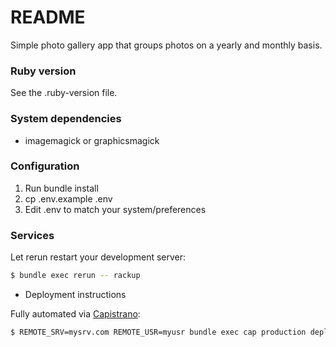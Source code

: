 # README

Simple photo gallery app that groups photos on a yearly and monthly basis.

### Ruby version

See the .ruby-version file.

### System dependencies

* imagemagick or graphicsmagick

### Configuration

1. Run bundle install
2. cp .env.example .env
3. Edit .env to match your system/preferences

### Services

Let rerun restart your development server:

```bash
$ bundle exec rerun -- rackup
```

* Deployment instructions

Fully automated via [Capistrano](https://capistranorb.com/):

```bash
$ REMOTE_SRV=mysrv.com REMOTE_USR=myusr bundle exec cap production deploy
```
